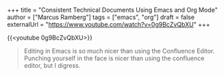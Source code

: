 +++
title = "Consistent Technical Documents Using Emacs and Org Mode"
author = ["Marcus Ramberg"]
tags = ["emacs", "org"]
draft = false
externalUrl = "https://www.youtube.com/watch?v=0g9BcZvQbXU"
+++

{{<youtube 0g9BcZvQbXU>}}

> Editing in Emacs is so much nicer than using the Confluence Editor. Punching yourself in the face is nicer than using the confluence editor, but I digress.
